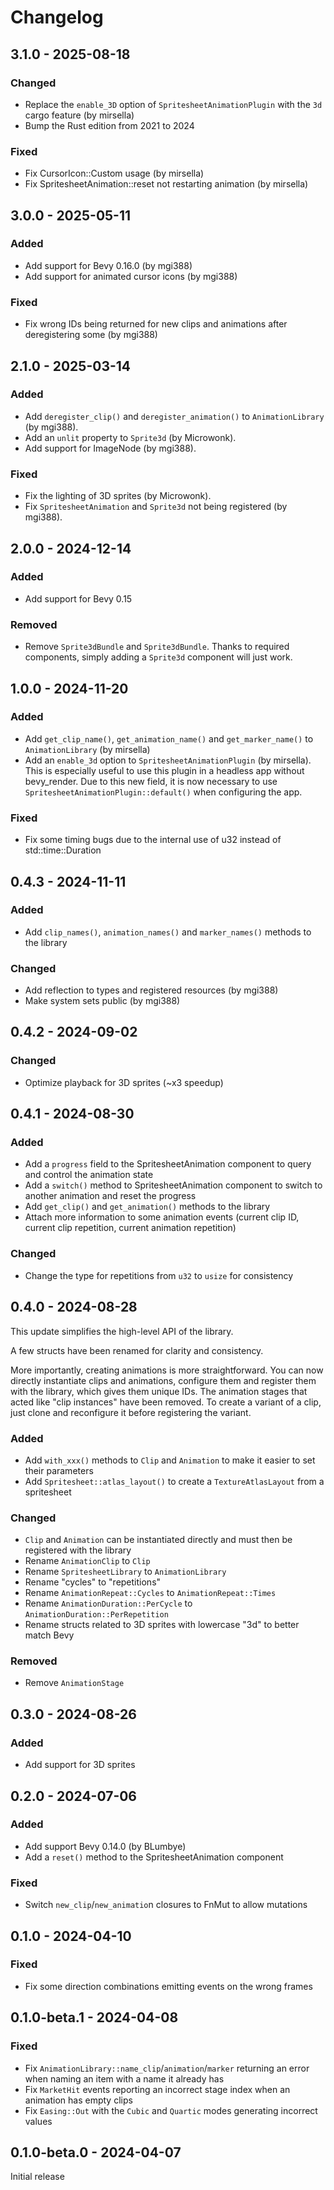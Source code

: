 # Changelog

## 3.1.0 - 2025-08-18

### Changed

- Replace the `enable_3D` option of `SpritesheetAnimationPlugin` with the `3d` cargo feature (by mirsella)
- Bump the Rust edition from 2021 to 2024

### Fixed

- Fix CursorIcon::Custom usage (by mirsella)
- Fix SpritesheetAnimation::reset not restarting animation (by mirsella)

## 3.0.0 - 2025-05-11

### Added

- Add support for Bevy 0.16.0 (by mgi388)
- Add support for animated cursor icons (by mgi388)

### Fixed

- Fix wrong IDs being returned for new clips and animations after deregistering some (by mgi388)

## 2.1.0 - 2025-03-14

### Added

- Add `deregister_clip()` and `deregister_animation()` to `AnimationLibrary` (by mgi388).
- Add an `unlit` property to `Sprite3d` (by Microwonk).
- Add support for ImageNode (by mgi388).

### Fixed

- Fix the lighting of 3D sprites (by Microwonk).
- Fix `SpritesheetAnimation` and `Sprite3d` not being registered (by mgi388).

## 2.0.0 - 2024-12-14

### Added

- Add support for Bevy 0.15

### Removed

- Remove `Sprite3dBundle` and `Sprite3dBundle`.
  Thanks to required components, simply adding a `Sprite3d` component will just work.

## 1.0.0 - 2024-11-20

### Added

- Add `get_clip_name()`, `get_animation_name()` and `get_marker_name()` to `AnimationLibrary` (by mirsella)
- Add an `enable_3d` option to `SpritesheetAnimationPlugin` (by mirsella).
  This is especially useful to use this plugin in a headless app without bevy_render.
  Due to this new field, it is now necessary to use `SpritesheetAnimationPlugin::default()` when configuring the app.

### Fixed

- Fix some timing bugs due to the internal use of u32 instead of std::time::Duration

## 0.4.3 - 2024-11-11

### Added

- Add `clip_names()`, `animation_names()` and `marker_names()` methods to the library

### Changed

- Add reflection to types and registered resources (by mgi388)
- Make system sets public (by mgi388)

## 0.4.2 - 2024-09-02

### Changed

- Optimize playback for 3D sprites (~x3 speedup)

## 0.4.1 - 2024-08-30

### Added

- Add a `progress` field to the SpritesheetAnimation component to query and control the animation state
- Add a `switch()` method to SpritesheetAnimation component to switch to another animation and reset the progress
- Add `get_clip()` and `get_animation()` methods to the library
- Attach more information to some animation events (current clip ID, current clip repetition, current animation repetition)

### Changed

- Change the type for repetitions from `u32` to `usize` for consistency

## 0.4.0 - 2024-08-28

This update simplifies the high-level API of the library.

A few structs have been renamed for clarity and consistency.

More importantly, creating animations is more straightforward.
You can now directly instantiate clips and animations, configure them and register them with the library, which gives them unique IDs.
The animation stages that acted like "clip instances" have been removed.
To create a variant of a clip, just clone and reconfigure it before registering the variant.

### Added

- Add `with_xxx()` methods to `Clip` and `Animation` to make it easier to set their parameters
- Add `Spritesheet::atlas_layout()` to create a `TextureAtlasLayout` from a spritesheet

### Changed

- `Clip` and `Animation` can be instantiated directly and must then be registered with the library
- Rename `AnimationClip` to `Clip`
- Rename `SpritesheetLibrary` to `AnimationLibrary`
- Rename "cycles" to "repetitions"
- Rename `AnimationRepeat::Cycles` to `AnimationRepeat::Times`
- Rename `AnimationDuration::PerCycle` to `AnimationDuration::PerRepetition`
- Rename structs related to 3D sprites with lowercase "3d" to better match Bevy

### Removed

- Remove `AnimationStage`

## 0.3.0 - 2024-08-26

### Added

- Add support for 3D sprites

## 0.2.0 - 2024-07-06

### Added

- Add support Bevy 0.14.0 (by BLumbye)
- Add a `reset()` method to the SpritesheetAnimation component

### Fixed

- Switch `new_clip`/`new_animatio`n closures to FnMut to allow mutations

## 0.1.0 - 2024-04-10

### Fixed

- Fix some direction combinations emitting events on the wrong frames

## 0.1.0-beta.1 - 2024-04-08

### Fixed

- Fix `AnimationLibrary::name_clip`/`animation`/`marker` returning an error when naming an item with a name it already has
- Fix `MarketHit` events reporting an incorrect stage index when an animation has empty clips
- Fix `Easing::Out` with the `Cubic` and `Quartic` modes generating incorrect values

## 0.1.0-beta.0 - 2024-04-07

Initial release
